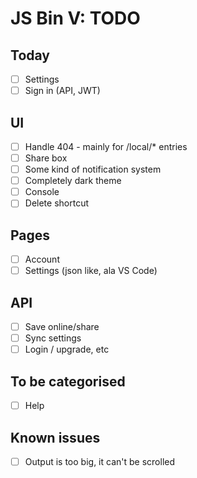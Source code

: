 # JS Bin V: TODO

## Today

- [ ] Settings
- [ ] Sign in (API, JWT)

## UI

- [ ] Handle 404 - mainly for /local/* entries
- [ ] Share box
- [ ] Some kind of notification system
- [ ] Completely dark theme
- [ ] Console
- [ ] Delete shortcut

## Pages

- [ ] Account
- [ ] Settings (json like, ala VS Code)

## API

- [ ] Save online/share
- [ ] Sync settings
- [ ] Login / upgrade, etc

## To be categorised

- [ ] Help

## Known issues

- [ ] Output is too big, it can't be scrolled
